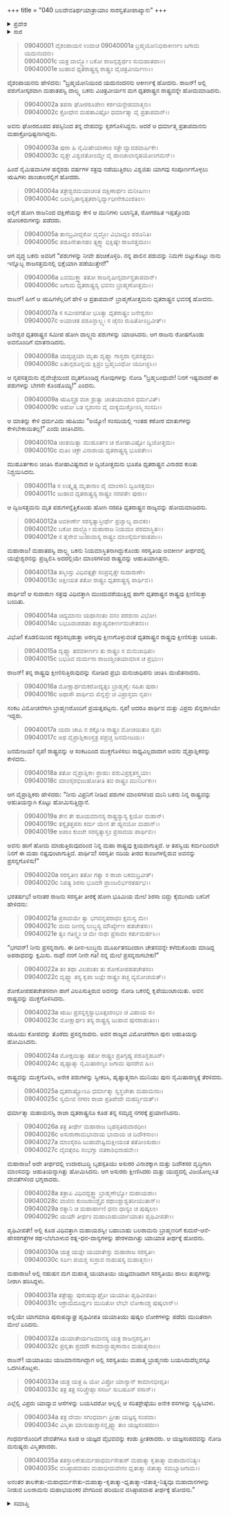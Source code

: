+++
title = "040 ಬಲದೇವತಿರ್ಥಯಾತ್ರಾಯಾಂ ಸಾರಸ್ವತೋಪಾಖ್ಯಾನಃ"
+++

<details><summary>ಪ್ರವೇಶ</summary>


।।   ಓಂ ಓಂ ನಮೋ ನಾರಾಯಣಾಯ।।   ಶ್ರೀ ವೇದವ್ಯಾಸಾಯ ನಮಃ ।।

ಶ್ರೀ ಕೃಷ್ಣದ್ವೈಪಾಯನ ವೇದವ್ಯಾಸ ವಿರಚಿತ  

**ಶ್ರೀ ಮಹಾಭಾರತ**

**ಶಲ್ಯ ಪರ್ವ**

**ಸಾರಸ್ವತ ಪರ್ವ**

**ಅಧ್ಯಾಯ 40**

</details>

<details><summary>ಸಾರ</summary>

ದಾಲ್ಭ್ಯ ಬಕನ ಚರಿತ್ರೆ(1-35).


</details>



> 09040001 ವೈಶಂಪಾಯನ ಉವಾಚ
09040001a ಬ್ರಹ್ಮಯೋನಿಭಿರಾಕೀರ್ಣಂ ಜಗಾಮ ಯದುನಂದನಃ।   
09040001c ಯತ್ರ ದಾಲ್ಭ್ಯೋ ಬಕೋ ರಾಜನ್ಪಶ್ವರ್ಥಂ ಸುಮಹಾತಪಾಃ।।   
09040001e ಜುಹಾವ ಧೃತರಾಷ್ಟ್ರಸ್ಯ ರಾಷ್ಟ್ರಂ ವೈಚಿತ್ರವೀರ್ಯಿಣಃ।।

ವೈಶಂಪಾಯನನು ಹೇಳಿದನು: “ಬ್ರಹ್ಮಯೋನಿಯಿಂದ ಯದುನಂದನನು ಆಕೀರ್ಣಕ್ಕೆ ಹೋದನು. ರಾಜನ್! ಅಲ್ಲಿ ಪಶುಗೋಸ್ಕರವಾಗಿ ಮಹಾತಪಸ್ವಿ ದಾಲ್ಭ್ಯ ಬಕನು ವಿಚಿತ್ರವೀರ್ಯನ ಮಗ ಧೃತರಾಷ್ಟ್ರನ ರಾಷ್ಟ್ರವನ್ನೇ ಹೋಮಮಾಡಿದನು.

> 09040002a ತಪಸಾ ಘೋರರೂಪೇಣ ಕರ್ಶಯನ್ದೇಹಮಾತ್ಮನಃ।   
09040002c ಕ್ರೋಧೇನ ಮಹತಾವಿಷ್ಟೋ ಧರ್ಮಾತ್ಮಾ ವೈ ಪ್ರತಾಪವಾನ್।।

ಅವನು ಘೋರರೂಪದ ತಪಸ್ಸಿನಿಂದ ತನ್ನ ದೇಹವನ್ನು ಕೃಶಗೊಳಿಸಿದ್ದನು. ಆದರೆ ಆ ಧರ್ಮಾತ್ಮ ಪ್ರತಾಪವಾನನು ಮಹಾಕ್ರೋಧಿಷ್ಟನಾಗಿದ್ದನು.

> 09040003a ಪುರಾ ಹಿ ನೈಮಿಷೇಯಾಣಾಂ ಸತ್ರೇ ದ್ವಾದಶವಾರ್ಷಿಕೇ।   
09040003c ವೃತ್ತೇ ವಿಶ್ವಜಿತೋಽಮ್ತೇ ವೈ ಪಾಂಚಾಲಾನೃಷಯೋಽಗಮನ್।।

ಹಿಂದೆ ನೈಮಿಷವಾಸಿಗಳ ಹನ್ನೆರಡು ವರ್ಷಗಳ ಸತ್ರವು ನಡೆಯುತ್ತಿರಲು ವಿಶ್ವಜಿತು ಯಾಗವು ಸಂಪೂರ್ಣಗೊಳ್ಳಲು ಋಷಿಗಳು ಪಾಂಚಾಲರಲ್ಲಿಗೆ ಹೋದರು.

> 09040004a ತತ್ರೇಶ್ವರಮಯಾಚಂತ ದಕ್ಷಿಣಾರ್ಥಂ ಮನೀಷಿಣಃ।   
09040004c ಬಲಾನ್ವಿತಾನ್ವತ್ಸತರಾನ್ನಿರ್ವ್ಯಾಧೀನೇಕವಿಂಶತಿಂ।।

ಅಲ್ಲಿಗೆ ಹೋಗಿ ರಾಜನಿಂದ ದಕ್ಷಿಣೆಯನ್ನು ಕೇಳಿ ಆ ಮುನಿಗಳು ಬಲಾನ್ವಿತ, ರೋಗರಹಿತ ಇಪ್ಪತ್ತೊಂದು ಹೋರಿಕರುಗಳನ್ನು ಪಡೆದರು.

> 09040005a ತಾನಬ್ರವೀದ್ಬಕೋ ವೃದ್ಧೋ ವಿಭಜಧ್ವಂ ಪಶೂನಿತಿ।   
09040005c ಪಶೂನೇತಾನಹಂ ತ್ಯಕ್ತ್ವಾ ಭಿಕ್ಷಿಷ್ಯೇ ರಾಜಸತ್ತಮಂ।।

ಆಗ ವೃದ್ಧ ಬಕನು ಅವರಿಗೆ “ಪಶುಗಳನ್ನು ನೀವೇ ಹಂಚಿಕೊಳ್ಳಿರಿ. ನನ್ನ ಪಾಲಿನ ಪಶುವನ್ನು ನಿಮಗೇ ಬಿಟ್ಟುಕೊಟ್ಟು ನಾನು ಇನ್ನೊಬ್ಬ ರಾಜಸತ್ತಮನಲ್ಲಿ ಭಿಕ್ಷೆಯಾಗಿ ಪಡೆಯುತ್ತೇನೆ!”

> 09040006a ಏವಮುಕ್ತ್ವಾ ತತೋ ರಾಜನೃಷೀನ್ಸರ್ವಾನ್ಪ್ರತಾಪವಾನ್।   
09040006c ಜಗಾಮ ಧೃತರಾಷ್ಟ್ರಸ್ಯ ಭವನಂ ಬ್ರಾಹ್ಮಣೋತ್ತಮಃ।।

ರಾಜನ್! ಹೀಗೆ ಆ ಋಷಿಗಳೆಲ್ಲರಿಗೆ ಹೇಳಿ ಆ ಪ್ರತಾಪವಾನ್ ಬ್ರಾಹ್ಮಣೋತ್ತಮನು ಧೃತರಾಷ್ಟ್ರನ ಭವನಕ್ಕೆ ಹೋದನು.

> 09040007a ಸ ಸಮೀಪಗತೋ ಭೂತ್ವಾ ಧೃತರಾಷ್ಟ್ರಂ ಜನೇಶ್ವರಂ।   
09040007c ಅಯಾಚತ ಪಶೂನ್ದಾಲ್ಭ್ಯಃ ಸ ಚೈನಂ ರುಷಿತೋಽಬ್ರವೀತ್।।

ಜನೇಶ್ವರ ಧೃತರಾಷ್ಟ್ರನ ಸಮೀಪ ಹೋಗಿ ದಾಲ್ಭ್ಯನು ಪಶುಗಳನ್ನು ಯಾಚಿಸಿದನು. ಆಗ ರಾಜನು ರೋಷಗೊಂಡು ಅವನೊಂದಿಗೆ ಮಾತನಾಡಿದನು.

> 09040008a ಯದೃಚ್ಚಯಾ ಮೃತಾ ದೃಷ್ಟ್ವಾ ಗಾಸ್ತದಾ ನೃಪಸತ್ತಮ।   
09040008c ಏತಾನ್ಪಶೂನ್ನಯ ಕ್ಷಿಪ್ರಂ ಬ್ರಹ್ಮಬಂಧೋ ಯದೀಚ್ಚಸಿ।।

ಆ ನೃಪಸತ್ತಮನು ದೈವೇಚ್ಛೆಯಿಂದ ಮೃತಗೊಂಡಿದ್ದ ಗೋವುಗಳನ್ನು ನೋಡಿ “ಬ್ರಹ್ಮಬಂಧುವೇ! ನಿನಗೆ ಇಷ್ಟವಾದರೆ ಈ ಪಶುಗಳನ್ನು ಬೇಗನೇ ಕೊಂಡೊಯ್ಯಿ!” ಎಂದನು.

> 09040009a ಋಷಿಸ್ತ್ವಥ ವಚಃ ಶ್ರುತ್ವಾ ಚಿಂತಯಾಮಾಸ ಧರ್ಮವಿತ್।   
09040009c ಅಹೋ ಬತ ನೃಶಂಸಂ ವೈ ವಾಕ್ಯಮುಕ್ತೋಽಸ್ಮಿ ಸಂಸದಿ।।

ಆ ಮಾತನ್ನು ಕೇಳಿ ಧರ್ಮವಿದು ಋಷಿಯು “ಅಯ್ಯೋ! ಸಂಸದಿಯಲ್ಲಿ ಇಂತಹ ಕಠೋರ ಮಾತುಗಳನ್ನು ಕೇಳಬೇಕಾಯಿತಲ್ಲ!” ಎಂದು ಚಿಂತಿಸಿದನು.

> 09040010a ಚಿಂತಯಿತ್ವಾ ಮುಹೂರ್ತಂ ಚ ರೋಷಾವಿಷ್ಟೋ ದ್ವಿಜೋತ್ತಮಃ।   
09040010c ಮತಿಂ ಚಕ್ರೇ ವಿನಾಶಾಯ ಧೃತರಾಷ್ಟ್ರಸ್ಯ ಭೂಪತೇಃ।।

ಮುಹೂರ್ತಕಾಲ ಚಿಂತಿಸಿ ರೋಷಾವಿಷ್ಟನಾದ ಆ ದ್ವಿಜೋತ್ತಮನು ಭೂಪತಿ ಧೃತರಾಷ್ಟ್ರನ ವಿನಾಶದ ಕುರಿತು ನಿಶ್ಚಯಿಸಿದನು.

> 09040011a ಸ ಉತ್ಕೃತ್ಯ ಮೃತಾನಾಂ ವೈ ಮಾಂಸಾನಿ ದ್ವಿಜಸತ್ತಮಃ।   
09040011c ಜುಹಾವ ಧೃತರಾಷ್ಟ್ರಸ್ಯ ರಾಷ್ಟ್ರಂ ನರಪತೇಃ ಪುರಾ।।

ಆ ದ್ವಿಜಸತ್ತಮನು ಮೃತ ಪಶುಗಳನ್ನೆತ್ತಿಕೊಂಡು ಹೋಗಿ ನರಪತಿ ಧೃತರಾಷ್ಟ್ರನ ರಾಜ್ಯವನ್ನು ಹೋಮಮಾಡಿದನು.

> 09040012a ಅವಕೀರ್ಣೇ ಸರಸ್ವತ್ಯಾಸ್ತೀರ್ಥೇ ಪ್ರಜ್ವಾಲ್ಯ ಪಾವಕಂ।   
09040012c ಬಕೋ ದಾಲ್ಭ್ಯೋ ಮಹಾರಾಜ ನಿಯಮಂ ಪರಮಾಸ್ಥಿತಃ।।   
09040012e ಸ ತೈರೇವ ಜುಹಾವಾಸ್ಯ ರಾಷ್ಟ್ರಂ ಮಾಂಸೈರ್ಮಹಾತಪಾಃ।।

ಮಹಾರಾಜ! ಮಹಾತಪಸ್ವಿ ದಾಲ್ಭ್ಯ ಬಕನು ನಿಯಮಾಸ್ಥಿತನಾಗಿದ್ದುಕೊಂಡು ಸರಸ್ವತಿಯ ಅವಕೀರ್ಣ ತೀರ್ಥದಲ್ಲಿ ಯಜ್ಞೇಶ್ವರನನ್ನು ಪ್ರಜ್ವಲಿಸಿ ಅದರಲ್ಲಿಯೇ ಮಾಂಸಗಳಿಂದ ರಾಷ್ಟ್ರವನ್ನು ಆಹುತಿಯಾಗಿತ್ತನು.

> 09040013a ತಸ್ಮಿಂಸ್ತು ವಿಧಿವತ್ಸತ್ರೇ ಸಂಪ್ರವೃತ್ತೇ ಸುದಾರುಣೇ।   
09040013c ಅಕ್ಷೀಯತ ತತೋ ರಾಷ್ಟ್ರಂ ಧೃತರಾಷ್ಟ್ರಸ್ಯ ಪಾರ್ಥಿವ।।

ಪಾರ್ಥಿವ! ಆ ಸುದಾರುಣ ಸತ್ರವು ವಿಧಿವತ್ತಾಗಿ ಮುಂದುವರೆಯುತ್ತಿದ್ದ ಹಾಗೇ ಧೃತರಾಷ್ಟ್ರನ ರಾಷ್ಟ್ರವು ಕ್ಷೀಣಿಸುತ್ತಾ ಬಂದಿತು.

> 09040014a ಚಿದ್ಯಮಾನಂ ಯಥಾನಂತಂ ವನಂ ಪರಶುನಾ ವಿಭೋ।   
09040014c ಬಭೂವಾಪಹತಂ ತಚ್ಚಾಪ್ಯವಕೀರ್ಣಮಚೇತನಂ।।

ವಿಭೋ! ಕೊಡಲಿಯಿಂದ ಕತ್ತರಿಸಲ್ಪಡುತ್ತಾ ಅರಣ್ಯವು ಕ್ಷೀಣಗೊಳ್ಳುವಂತೆ ಧೃತರಾಷ್ಟ್ರನ ರಾಷ್ಟ್ರವು ಕ್ಷೀಣಿಸುತ್ತಾ ಬಂದಿತು.

> 09040015a ದೃಷ್ಟ್ವಾ ತದವಕೀರ್ಣಂ ತು ರಾಷ್ಟ್ರಂ ಸ ಮನುಜಾಧಿಪಃ।   
09040015c ಬಭೂವ ದುರ್ಮನಾ ರಾಜಂಶ್ಚಿಂತಯಾಮಾಸ ಚ ಪ್ರಭುಃ।।

ರಾಜನ್! ತನ್ನ ರಾಷ್ಟ್ರವು ಕ್ಷೀಣಿಸುತ್ತಿರುವುದನ್ನು ನೋಡಿದ ಪ್ರಭು ಮನುಜಾಧಿಪನು ಚಿಂತಿಸಿ ದುಃಖಿತನಾದನು.

> 09040016a ಮೋಕ್ಷಾರ್ಥಮಕರೋದ್ಯತ್ನಂ ಬ್ರಾಹ್ಮಣೈಃ ಸಹಿತಃ ಪುರಾ।   
09040016c ಅಥಾಸೌ ಪಾರ್ಥಿವಃ ಖಿನ್ನಸ್ತೇ ಚ ವಿಪ್ರಾಸ್ತದಾ ನೃಪ।।

ಸಂಕಟ ವಿಮೋಚನೆಗಾಗಿ ಬ್ರಾಹ್ಮಣರೊಂದಿಗೆ ಪ್ರಯತ್ನಪಟ್ಟನು. ನೃಪ! ಆದರೂ ಪಾರ್ಥಿವ ಮತ್ತು ವಿಪ್ರರು ಖಿನ್ನರಾಗಿಯೇ ಇದ್ದರು.

> 09040017a ಯದಾ ಚಾಪಿ ನ ಶಕ್ನೋತಿ ರಾಷ್ಟ್ರಂ ಮೋಚಯಿತುಂ ನೃಪ।   
09040017c ಅಥ ವೈಪ್ರಾಶ್ನಿಕಾಂಸ್ತತ್ರ ಪಪ್ರಚ್ಚ ಜನಮೇಜಯ।।

ಜನಮೇಜಯ! ನೃಪ! ರಾಷ್ಟ್ರವನ್ನು ಆ ಸಂಕಟದಿಂದ ಮುಕ್ತಗೊಳಿಸಲು ಸಾಧ್ಯವಿಲ್ಲದಾದಾಗ ಅವನು ವೈಪ್ರಾಶ್ನಿಕರನ್ನು ಕೇಳಿದನು.

> 09040018a ತತೋ ವೈಪ್ರಾಶ್ನಿಕಾಃ ಪ್ರಾಹುಃ ಪಶುವಿಪ್ರಕೃತಸ್ತ್ವಯಾ।   
09040018c ಮಾಂಸೈರಭಿಜುಹೋತೀತಿ ತವ ರಾಷ್ಟ್ರಂ ಮುನಿರ್ಬಕಃ।।

ಆಗ ವೈಪ್ರಾಶ್ನಿಕರು ಹೇಳಿದರು: “ನೀನು ವಿಪ್ರನಿಗೆ ನೀಡಿದ ಪಶುಗಳ ಮಾಂಸಗಳಿಂದ ಮುನಿ ಬಕನು ನಿನ್ನ ರಾಷ್ಟ್ರವನ್ನು ಆಹುತಿಯನ್ನಾಗಿ ಕೊಟ್ಟು ಹೋಮಿಸುತ್ತಿದ್ದಾನೆ.

> 09040019a ತೇನ ತೇ ಹೂಯಮಾನಸ್ಯ ರಾಷ್ಟ್ರಸ್ಯಾಸ್ಯ ಕ್ಷಯೋ ಮಹಾನ್।   
09040019c ತಸ್ಯೈತತ್ತಪಸಃ ಕರ್ಮ ಯೇನ ತೇ ಹ್ಯನಯೋ ಮಹಾನ್।।   
09040019e ಅಪಾಂ ಕುಂಜೇ ಸರಸ್ವತ್ಯಾಸ್ತಂ ಪ್ರಸಾದಯ ಪಾರ್ಥಿವ।।

ಅವನು ಹಾಗೆ ಹೋಮ ಮಾಡುತ್ತಿರುವುದರಿಂದ ನಿನ್ನ ಮಹಾ ರಾಷ್ಟ್ರವು ಕ್ಷಯವಾಗುತ್ತಿದೆ. ಆ ತಪಸ್ವಿಯ ಕರ್ಮದಿಂದಲೇ ನಿನಗೆ ಈ ಮಹಾ ನಷ್ಟವುಂಟಾಗುತ್ತಿದೆ. ಪಾರ್ಥಿವ! ಸರಸ್ವತೀ ನದಿಯ ತೀರದ ಕುಂಜಗಳಲ್ಲಿರುವ ಅವನನ್ನು ಪ್ರಸನ್ನಗೊಳಿಸು!”

> 09040020a ಸರಸ್ವತೀಂ ತತೋ ಗತ್ವಾ ಸ ರಾಜಾ ಬಕಮಬ್ರವೀತ್।   
09040020c ನಿಪತ್ಯ ಶಿರಸಾ ಭೂಮೌ ಪ್ರಾಂಜಲಿರ್ಭರತರ್ಷಭ।।

ಭರತರ್ಷಭ! ಅನಂತರ ರಾಜನು ಸರಸ್ವತೀ ತೀರಕ್ಕೆ ಹೋಗಿ ಭೂಮಿಯ ಮೇಲೆ ಶಿರಸಾ ಬಿದ್ದು ಕೈಮುಗಿದು ಬಕನಿಗೆ ಹೇಳಿದನು:

> 09040021a ಪ್ರಸಾದಯೇ ತ್ವಾ ಭಗವನ್ನಪರಾಧಂ ಕ್ಷಮಸ್ವ ಮೇ।   
09040021c ಮಮ ದೀನಸ್ಯ ಲುಬ್ಧಸ್ಯ ಮೌರ್ಖ್ಯೇಣ ಹತಚೇತಸಃ।।   
09040021e ತ್ವಂ ಗತಿಸ್ತ್ವಂ ಚ ಮೇ ನಾಥಃ ಪ್ರಸಾದಂ ಕರ್ತುಮರ್ಹಸಿ।।

“ಭಗವನ್! ನೀನು ಪ್ರಸನ್ನನಾಗು. ಈ ದೀನ-ಲುಬ್ಧನು ಮೂರ್ಖತನದಿಂದಾಗಿ ಚೇತನವನ್ನೇ ಕಳೆದುಕೊಂಡು ಮಾಡಿದ್ದ ಅಪರಾಧವನ್ನು ಕ್ಷಮಿಸು. ನಾಥ! ನನಗೆ ನೀನೇ ಗತಿ! ನನ್ನ ಮೇಲೆ ಪ್ರಸನ್ನನಾಗಬೇಕು!”

> 09040022a ತಂ ತಥಾ ವಿಲಪಂತಂ ತು ಶೋಕೋಪಹತಚೇತಸಂ।   
09040022c ದೃಷ್ಟ್ವಾ ತಸ್ಯ ಕೃಪಾ ಜಜ್ಞೇ ರಾಷ್ಟ್ರಂ ತಚ್ಚ ವ್ಯಮೋಚಯತ್।।

ಶೋಕೋಪಹತಚೇತಸನಾಗಿ ಹಾಗೆ ವಿಲಪಿಸುತ್ತಿರುವ ಅವನನ್ನು ನೋಡಿ ಬಕನಲ್ಲಿ ಕೃಪೆಯುಂಟಾಯಿತು. ಅವನ ರಾಷ್ಟ್ರವನ್ನು ಮುಕ್ತಗೊಳಿಸಿದನು.

> 09040023a ಋಷಿಃ ಪ್ರಸನ್ನಸ್ತಸ್ಯಾಭೂತ್ಸಂರಂಭಂ ಚ ವಿಹಾಯ ಸಃ।   
09040023c ಮೋಕ್ಷಾರ್ಥಂ ತಸ್ಯ ರಾಷ್ಟ್ರಸ್ಯ ಜುಹಾವ ಪುನರಾಹುತಿಂ।।

ಋಷಿಯು ಕೋಪವನ್ನು ತೊರೆದು ಪ್ರಸನ್ನನಾದನು. ಅವನ ರಾಜ್ಯದ ವಿಮೋಚನೆಗಾಗಿ ಪುನಃ ಆಹುತಿಯನ್ನು ಹೋಮಿಸಿದನು.

> 09040024a ಮೋಕ್ಷಯಿತ್ವಾ ತತೋ ರಾಷ್ಟ್ರಂ ಪ್ರತಿಗೃಹ್ಯ ಪಶೂನ್ಬಹೂನ್।  
09040024c ಹೃಷ್ಟಾತ್ಮಾ ನೈಮಿಷಾರಣ್ಯಂ ಜಗಾಮ ಪುನರೇವ ಹಿ।।

ರಾಷ್ಟ್ರವನ್ನು ಮುಕ್ತಗೊಳಿಸಿ, ಅನೇಕ ಪಶುಗಳನ್ನು ಸ್ವೀಕರಿಸಿ, ಹೃಷ್ಟಾತ್ಮನಾಗಿ ಮುನಿಯು ಪುನಃ ನೈಮಿಷಾರಣ್ಯಕ್ಕೆ ತೆರಳಿದನು.

> 09040025a ಧೃತರಾಷ್ಟ್ರೋಽಪಿ ಧರ್ಮಾತ್ಮಾ ಸ್ವಸ್ಥಚೇತಾ ಮಹಾಮನಾಃ।   
09040025c ಸ್ವಮೇವ ನಗರಂ ರಾಜಾ ಪ್ರತಿಪೇದೇ ಮಹರ್ದ್ಧಿಮತ್।।

ಧರ್ಮಾತ್ಮಾ ಮಹಾಮನಸ್ವಿ ರಾಜಾ ಧೃತರಾಷ್ಟ್ರನೂ ಕೂಡ ತನ್ನ ಸಮೃದ್ಧ ನಗರಕ್ಕೆ ಪ್ರಯಾಣಿಸಿದನು.

> 09040026a ತತ್ರ ತೀರ್ಥೇ ಮಹಾರಾಜ ಬೃಹಸ್ಪತಿರುದಾರಧೀಃ।   
09040026c ಅಸುರಾಣಾಮಭಾವಾಯ ಭಾವಾಯ ಚ ದಿವೌಕಸಾಂ।।   
09040027a ಮಾಂಸೈರಪಿ ಜುಹಾವೇಷ್ಟಿಮಕ್ಷೀಯಂತ ತತೋಽಸುರಾಃ।   
09040027c ದೈವತೈರಪಿ ಸಂಭಗ್ನಾ ಜಿತಕಾಶಿಭಿರಾಹವೇ।।

ಮಹಾರಾಜ! ಅದೇ ತೀರ್ಥದಲ್ಲಿ ಉದಾರಬುದ್ಧಿ ಬೃಹಸ್ಪತಿಯು ಅಸುರರ ವಿನಾಶಕ್ಕಾಗಿ ಮತ್ತು ದಿವೌಕಸರ ವೃದ್ಧಿಗಾಗಿ ಮಾಂಸವನ್ನು ಆಹುತಿಯನ್ನಾಗಿತ್ತು ಹೋಮಿಸಿದನು. ಆಗ ಅಸುರರು ಕ್ಷೀಣಿಸಿದರು ಮತ್ತು ಯುದ್ಧದಲ್ಲಿ ವಿಜಯೋಲ್ಲಸಿತ ದೇವತೆಗಳಿಂದ ಭಗ್ನರಾದರು.

> 09040028a ತತ್ರಾಪಿ ವಿಧಿವದ್ದತ್ತ್ವಾ ಬ್ರಾಹ್ಮಣೇಭ್ಯೋ ಮಹಾಯಶಾಃ।   
09040028c ವಾಜಿನಃ ಕುಂಜರಾಂಶ್ಚೈವ ರಥಾಂಶ್ಚಾಶ್ವತರೀಯುತಾನ್।।   
09040029a ರತ್ನಾನಿ ಚ ಮಹಾರ್ಹಾಣಿ ಧನಂ ಧಾನ್ಯಂ ಚ ಪುಷ್ಕಲಂ।   
09040029c ಯಯೌ ತೀರ್ಥಂ ಮಹಾಬಾಹುರ್ಯಾಯಾತಂ ಪೃಥಿವೀಪತೇ।।

ಪೃಥಿವೀಪತೇ! ಅಲ್ಲಿ ಕೂಡ ವಿಧಿವತ್ತಾಗಿ ಮಹಾಯಶಸ್ವೀ ಬಹಾಬಾಹು ಬಲರಾಮನು ಬ್ರಾಹ್ಮಣರಿಗೆ ಕುದುರೆ-ಆನೆ-ಹೇಸರಗತ್ತೆಗಳ ರಥ-ಬೆಲೆಬಾಳುವ ರತ್ನ-ಧನ-ದಾನ್ಯಗಳನ್ನು ಹೇರಳವಾಗಿತ್ತು ಯಾಯಾತ ತೀರ್ಥಕ್ಕೆ ಹೋದನು.

> 09040030a ಯತ್ರ ಯಜ್ಞೇ ಯಯಾತೇಸ್ತು ಮಹಾರಾಜ ಸರಸ್ವತೀ।   
09040030c ಸರ್ಪಿಃ ಪಯಶ್ಚ ಸುಸ್ರಾವ ನಾಹುಷಸ್ಯ ಮಹಾತ್ಮನಃ।।

ಮಹಾರಾಜ! ಅಲ್ಲಿ ನಹುಷನ ಮಗ ಮಹಾತ್ಮ ಯಯಾತಿಯು ಯಜ್ಞಮಾಡಿದಾಗ ಸರಸ್ವತಿಯು ಹಾಲು ತುಪ್ಪಗಳನ್ನು ನೀರಾಗಿ ಹರಿಸಿದ್ದಳು.

> 09040031a ತತ್ರೇಷ್ಟ್ವಾ ಪುರುಷವ್ಯಾಘ್ರೋ ಯಯಾತಿಃ ಪೃಥಿವೀಪತಿಃ।   
09040031c ಆಕ್ರಾಮದೂರ್ಧ್ವಂ ಮುದಿತೋ ಲೇಭೇ ಲೋಕಾಂಶ್ಚ ಪುಷ್ಕಲಾನ್।।

ಅಲ್ಲಿಯೇ ಯಾಗಮಾಡಿ ಪುರುಷವ್ಯಾಘ್ರ ಪೃಥಿವೀಪತಿ ಯಯಾತಿಯು ಪುಷ್ಕಲ ಲೋಕಗಳನ್ನು ಪಡೆದು ಮುದಿತನಾಗಿ ಮೇಲೆ ಏರಿದನು.

> 09040032a ಯಯಾತೇರ್ಯಜಮಾನಸ್ಯ ಯತ್ರ ರಾಜನ್ಸರಸ್ವತೀ।   
09040032c ಪ್ರಸೃತಾ ಪ್ರದದೌ ಕಾಮಾನ್ಬ್ರಾಹ್ಮಣಾನಾಂ ಮಹಾತ್ಮನಾಂ।।

ರಾಜನ್! ಯಯಾತಿಯು ಯಜಮಾನನಾಗಿದ್ದಾಗ ಅಲ್ಲಿ ಸರಸ್ವತಿಯು ಮಹಾತ್ಮ ಬ್ರಾಹ್ಮಣರು ಬಯಸಿದುದೆಲ್ಲವನ್ನೂ ಒದಗಿಸಿಕೊಟ್ಟಳು.

> 09040033a ಯತ್ರ ಯತ್ರ ಹಿ ಯೋ ವಿಪ್ರೋ ಯಾನ್ಯಾನ್ ಕಾಮಾನಭೀಪ್ಸತಿ।   
09040033c ತತ್ರ ತತ್ರ ಸರಿಚ್ಚ್ರೇಷ್ಠಾ ಸಸರ್ಜ ಸುಬಹೂನ್ ರಸಾನ್।।

ಎಲ್ಲೆಲ್ಲಿ ವಿಪ್ರರು ಯಾವ್ಯಾವ ಆಸೆಗಳನ್ನು ಬಯಸಿದರೋ ಅಲ್ಲಲ್ಲಿ ಆ ಸರಿತಶ್ರೇಷ್ಠೆಯು ಅನೇಕ ರಸಗಳನ್ನು ಸೃಷ್ಟಿಸಿದಳು.

> 09040034a ತತ್ರ ದೇವಾಃ ಸಗಂಧರ್ವಾಃ ಪ್ರೀತಾ ಯಜ್ಞಸ್ಯ ಸಂಪದಾ।   
09040034c ವಿಸ್ಮಿತಾ ಮಾನುಷಾಶ್ಚಾಸನ್ದೃಷ್ಟ್ವಾ ತಾಂ ಯಜ್ಞಸಂಪದಂ।।

ಗಂಧರ್ವರೊಂದಿಗೆ ದೇವತೆಗಳೂ ಕೂಡ ಆ ಯಜ್ಞದ ವೈಭವವನ್ನು ಕಂಡು ಪ್ರೀತರಾದರು. ಆ ಯಜ್ಞಸಂಪದವನ್ನು ನೋಡಿ ಮನುಷ್ಯರು ವಿಸ್ಮಿತರಾದರು.

> 09040035a ತತಸ್ತಾಲಕೇತುರ್ಮಹಾಧರ್ಮಸೇತುರ್
	ಮಹಾತ್ಮಾ ಕೃತಾತ್ಮಾ ಮಹಾದಾನನಿತ್ಯಃ।   
> 09040035c ವಸಿಷ್ಠಾಪವಾಹಂ ಮಹಾಭೀಮವೇಗಂ
	ಧೃತಾತ್ಮಾ ಜಿತಾತ್ಮಾ ಸಮಭ್ಯಾಜಗಾಮ।।  

ಅನಂತರ ತಾಲಕೇತು-ಮಹಾಧರ್ಮಸೇತು-ಮಹಾತ್ಮಾ-ಕೃತಾತ್ಮಾ-ಧೃತಾತ್ಮಾ-ಜಿತಾತ್ಮ-ನಿತ್ಯವೂ ಮಹಾದಾನಗಳನ್ನು ನೀಡುವ ಬಲರಾಮನು ಮಹಾಭಯಂಕರ ವೇಗದಿಂದ ಹರಿಯುವ ವಸಿಷ್ಠಾಪವಾಹ ತೀರ್ಥಕ್ಕೆ ಹೋದನು.”


<details><summary>ಸಮಾಪ್ತಿ</summary>

ಇತಿ ಶ್ರೀಮಹಾಭಾರತೇ ಶಲ್ಯಪರ್ವಣಿ ಸಾರಸ್ವತಪರ್ವಣಿ ಬಲದೇವತಿರ್ಥಯಾತ್ರಾಯಾಂ ಸಾರಸ್ವತೋಪಾಖ್ಯಾನೇ ಚತ್ವಾರಿಂಶೋಽಧ್ಯಾಯಃ।।  
ಇದು ಶ್ರೀಮಹಾಭಾರತದಲ್ಲಿ ಶಲ್ಯಪರ್ವದಲ್ಲಿ ಸಾರಸ್ವತಪರ್ವದಲ್ಲಿ ಬಲದೇವತೀರ್ಥಯಾತ್ರಾಯಾಂ ಸಾರಸ್ವತೋಪಾಖ್ಯಾನ ಎನ್ನುವ ನಲ್ವತ್ತನೇ ಅಧ್ಯಾಯವು.

</details>
